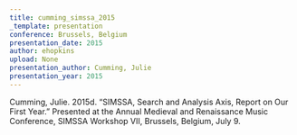 ```yaml
---
title: cumming_simssa_2015
_template: presentation
conference: Brussels, Belgium
presentation_date: 2015
author: ehopkins
upload: None
presentation_author: Cumming, Julie
presentation_year: 2015
---
```

Cumming, Julie. 2015d. “SIMSSA, Search and Analysis Axis, Report on Our First Year.” Presented at the Annual Medieval and Renaissance Music Conference, SIMSSA Workshop VII, Brussels, Belgium, July 9.
